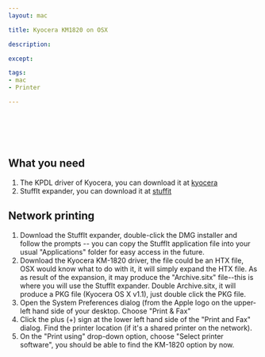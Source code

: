 ```yaml
---
layout: mac

title: Kyocera KM1820 on OSX

description: 

except:

tags:
- mac
- Printer

---
```


<script async src="//pagead2.googlesyndication.com/pagead/js/adsbygoogle.js"></script>
<!-- 468pxby60banner -->
<ins class="adsbygoogle"
     style="display:inline-block;width:468px;height:60px"
     data-ad-client="ca-pub-4627957463175380"
     data-ad-slot="5760679882"></ins>
<script>
(adsbygoogle = window.adsbygoogle || []).push({});
</script>

## What you need

1. The KPDL driver of Kyocera, you can download it at [kyocera](http://www.kyoceramita.co.uk/index/products/download_centre.false.driver.FS1118MFP._.EN.html#)
2. StuffIt expander, you can download it at [stuffit](http://www.StuffIt.com)


## Network printing

1. Download the StuffIt expander, double-click the DMG installer and follow the prompts -- you can copy the StuffIt application file into your usual "Applications" folder for easy access in the future.
2. Download the Kyocera KM-1820 driver, the file could be an HTX file, OSX would know what to do with it, it will simply expand the HTX file. As as result of the expansion, it may produce the "Archive.sitx" file--this is where you will use the StuffIt expander. Double Archive.sitx, it will produce a PKG file (Kyocera OS X v1.1), just double click the PKG file.
3. Open the System Preferences dialog (from the Apple logo on the upper-left hand side of your desktop. Choose "Print & Fax"
4. Click the plus (+) sign at the lower left hand side of the "Print and Fax" dialog. Find the printer location (if it's a shared printer on the network).
5. On the "Print using" drop-down option, choose "Select printer software", you should be able to find the KM-1820 option by now.
